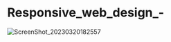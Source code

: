 # Responsive_web_design_-

![ScreenShot_20230320182557](https://user-images.githubusercontent.com/111686657/226347141-40d5a7c8-461a-4329-a3a1-52cb4bffb25e.jpeg)
